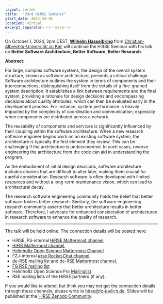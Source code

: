 ```yaml
---
layout: series
title:  "33rd HiRSE Seminar"
start_date: 2024-10-01
location: virtual
excerpt_separator: <!--more-->
---
```


On October 1, 2024, 2pm CEST, [**Wilhelm Hasselbring**](https://www.se.informatik.uni-kiel.de/en/team/prof.-dr.-wilhelm-willi-hasselbring) from [Christian-Albrechts-Universität zu Kiel](https://www.se.informatik.uni-kiel.de/en) will continue the HiRSE Seminar with his talk on **Better Software Architecture, Better Software, Better Research**.
<!--more-->

**Abstract**:

For large, complex software systems, the design of the overall system structure, known as software architecture, presents a critical challenge. Software architecture outlines the system in terms of components and their interconnections, distinguishing itself from the details of a fine-grained system description. It establishes a link between requirements and the final system, providing a rationale for design decisions and encompassing decisions about quality attributes, which can then be evaluated early in the development process. For instance, system performance is heavily impacted by the complexity of coordination and communication, especially when components are distributed across a network.

The reusability of components and services is significantly influenced by their coupling within the software architecture. When a new research software engineer begins work on an existing software system, the architecture is typically the first element they review. This can be challenging if the architecture is undocumented. In such cases, reverse engineering the architecture from the code can aid in understanding the program.

As the embodiment of initial design decisions, software architecture includes choices that are difficult to alter later, making them crucial for careful consideration. Research software is often developed with limited resources and without a long-term maintenance vision, which can lead to architectural decay.

The research software engineering community holds the belief that better software fosters better research. Similarly, the software engineering research community asserts that better architecture results in better software. Therefore, I advocate for enhanced consideration of architectures in research software to enhance the quality of research.

***

The talk will be held online. The connection details will be posted here:

* HiRSE_PS-internal [HiRSE Mattermost channel](https://mattermost.hzdr.de/hirse),
* [HIFIS Mattermost channel](https://mattermost.hzdr.de/hifis), 
* [Helmholtz Open Science Mattermost Channel](https://mattermost.hzdr.de/open-science)
* FZJ-internal [#rse Rocket.Chat channel](https://chat.fz-juelich.de/channel/rse),
* [de-RSE mailing list](https://de-rse.org/de/join.html) and [de-RSE Mattermost channel](https://chat.gwdg.de/channel/derse),
* [FG RSE mailing list](https://fg-rse.gi.de/weiteres/mailingliste)
* Helmholtz Open Science Pro [Mailinglist](https://os.helmholtz.de/en/newsroom/mailing-list/)
* RSE mailing lists of the HiRSE partners (if any).

If you would like to attend, but think you may not get the connection details through these channels, please write to [hirse@fz-juelich.de](mailto:hirse@fz-juelich.de). Slides will be published at the [HiRSE Zenodo Community](https://zenodo.org/communities/hirse/).
